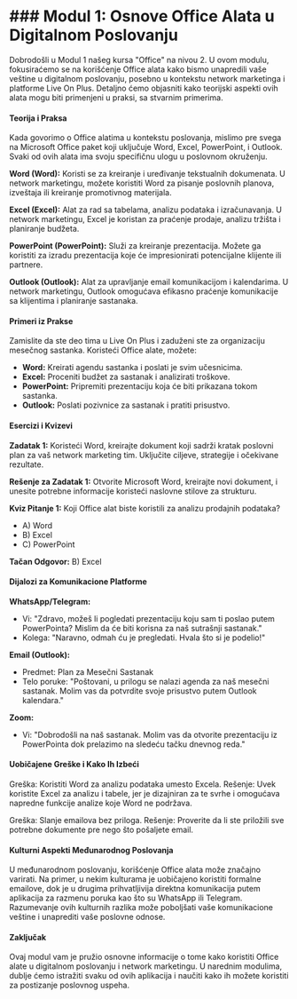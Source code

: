 # ### Modul 1: Osnove Office Alata u Digitalnom Poslovanju

Dobrodošli u Modul 1 našeg kursa "Office" na nivou 2. U ovom modulu, fokusiraćemo se na korišćenje Office alata kako bismo unapredili vaše veštine u digitalnom poslovanju, posebno u kontekstu network marketinga i platforme Live On Plus. Detaljno ćemo objasniti kako teorijski aspekti ovih alata mogu biti primenjeni u praksi, sa stvarnim primerima.

#### Teorija i Praksa

Kada govorimo o Office alatima u kontekstu poslovanja, mislimo pre svega na Microsoft Office paket koji uključuje Word, Excel, PowerPoint, i Outlook. Svaki od ovih alata ima svoju specifičnu ulogu u poslovnom okruženju.

**Word (Word):** Koristi se za kreiranje i uređivanje tekstualnih dokumenata. U network marketingu, možete koristiti Word za pisanje poslovnih planova, izveštaja ili kreiranje promotivnog materijala.

**Excel (Excel):** Alat za rad sa tabelama, analizu podataka i izračunavanja. U network marketingu, Excel je koristan za praćenje prodaje, analizu tržišta i planiranje budžeta.

**PowerPoint (PowerPoint):** Služi za kreiranje prezentacija. Možete ga koristiti za izradu prezentacija koje će impresionirati potencijalne klijente ili partnere.

**Outlook (Outlook):** Alat za upravljanje email komunikacijom i kalendarima. U network marketingu, Outlook omogućava efikasno praćenje komunikacije sa klijentima i planiranje sastanaka.

#### Primeri iz Prakse

Zamislite da ste deo tima u Live On Plus i zaduženi ste za organizaciju mesečnog sastanka. Koristeći Office alate, možete:

- **Word:** Kreirati agendu sastanka i poslati je svim učesnicima.
- **Excel:** Proceniti budžet za sastanak i analizirati troškove.
- **PowerPoint:** Pripremiti prezentaciju koja će biti prikazana tokom sastanka.
- **Outlook:** Poslati pozivnice za sastanak i pratiti prisustvo.

#### Esercizi i Kvizevi

**Zadatak 1:** Koristeći Word, kreirajte dokument koji sadrži kratak poslovni plan za vaš network marketing tim. Uključite ciljeve, strategije i očekivane rezultate.

**Rešenje za Zadatak 1:** Otvorite Microsoft Word, kreirajte novi dokument, i unesite potrebne informacije koristeći naslovne stilove za strukturu.

**Kviz Pitanje 1:** Koji Office alat biste koristili za analizu prodajnih podataka?
- A) Word
- B) Excel
- C) PowerPoint

**Tačan Odgovor:** B) Excel

#### Dijalozi za Komunikacione Platforme

**WhatsApp/Telegram:**
- Vi: "Zdravo, možeš li pogledati prezentaciju koju sam ti poslao putem PowerPointa? Mislim da će biti korisna za naš sutrašnji sastanak."
- Kolega: "Naravno, odmah ću je pregledati. Hvala što si je podelio!"

**Email (Outlook):**
- Predmet: Plan za Mesečni Sastanak
- Telo poruke: "Poštovani, u prilogu se nalazi agenda za naš mesečni sastanak. Molim vas da potvrdite svoje prisustvo putem Outlook kalendara."

**Zoom:**
- Vi: "Dobrodošli na naš sastanak. Molim vas da otvorite prezentaciju iz PowerPointa dok prelazimo na sledeću tačku dnevnog reda."

#### Uobičajene Greške i Kako Ih Izbeći

Greška: Koristiti Word za analizu podataka umesto Excela.
Rešenje: Uvek koristite Excel za analizu i tabele, jer je dizajniran za te svrhe i omogućava napredne funkcije analize koje Word ne podržava.

Greška: Slanje emailova bez priloga.
Rešenje: Proverite da li ste priložili sve potrebne dokumente pre nego što pošaljete email.

#### Kulturni Aspekti Međunarodnog Poslovanja

U međunarodnom poslovanju, korišćenje Office alata može značajno varirati. Na primer, u nekim kulturama je uobičajeno koristiti formalne emailove, dok je u drugima prihvatljivija direktna komunikacija putem aplikacija za razmenu poruka kao što su WhatsApp ili Telegram. Razumevanje ovih kulturnih razlika može poboljšati vaše komunikacione veštine i unaprediti vaše poslovne odnose.

#### Zaključak

Ovaj modul vam je pružio osnovne informacije o tome kako koristiti Office alate u digitalnom poslovanju i network marketingu. U narednim modulima, dublje ćemo istražiti svaku od ovih aplikacija i naučiti kako ih možete koristiti za postizanje poslovnog uspeha.